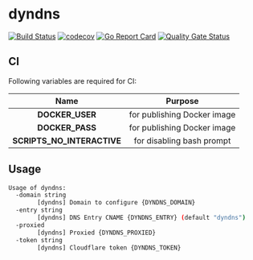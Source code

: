# dyndns

[![Build Status](https://travis-ci.com/ViBiOh/dyndns.svg?branch=master)](https://travis-ci.com/ViBiOh/dyndns)
[![codecov](https://codecov.io/gh/ViBiOh/dyndns/branch/master/graph/badge.svg)](https://codecov.io/gh/ViBiOh/dyndns)
[![Go Report Card](https://goreportcard.com/badge/github.com/ViBiOh/dyndns)](https://goreportcard.com/report/github.com/ViBiOh/dyndns)
[![Quality Gate Status](https://sonarcloud.io/api/project_badges/measure?project=ViBiOh_dyndns&metric=alert_status)](https://sonarcloud.io/dashboard?id=ViBiOh_dyndns)

## CI

Following variables are required for CI:

|            Name            |           Purpose           |
| :------------------------: | :-------------------------: |
|      **DOCKER_USER**       | for publishing Docker image |
|      **DOCKER_PASS**       | for publishing Docker image |
| **SCRIPTS_NO_INTERACTIVE** |  for disabling bash prompt  |

## Usage

```bash
Usage of dyndns:
  -domain string
        [dyndns] Domain to configure {DYNDNS_DOMAIN}
  -entry string
        [dyndns] DNS Entry CNAME {DYNDNS_ENTRY} (default "dyndns")
  -proxied
        [dyndns] Proxied {DYNDNS_PROXIED}
  -token string
        [dyndns] Cloudflare token {DYNDNS_TOKEN}
```
